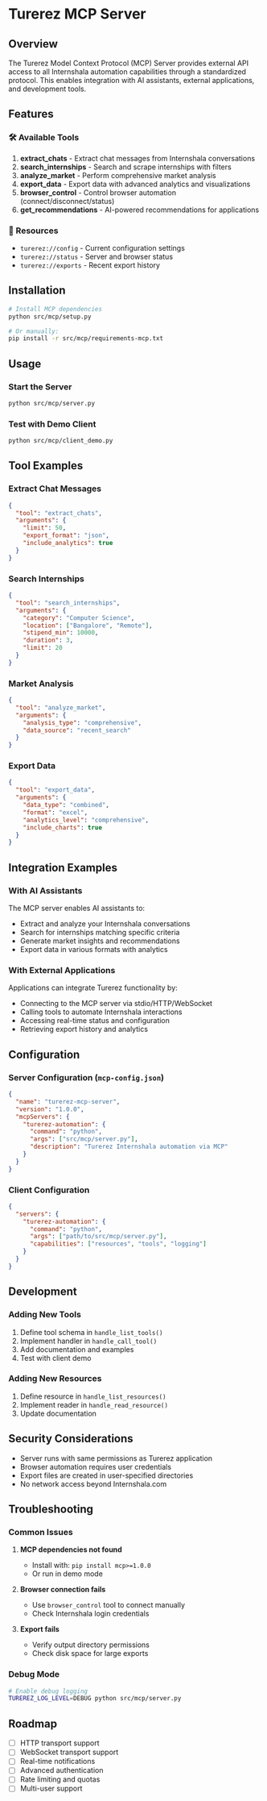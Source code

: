 # Turerez MCP Server

## Overview
The Turerez Model Context Protocol (MCP) Server provides external API access to all Internshala automation capabilities through a standardized protocol. This enables integration with AI assistants, external applications, and development tools.

## Features

### 🛠️ Available Tools
1. **extract_chats** - Extract chat messages from Internshala conversations
2. **search_internships** - Search and scrape internships with filters
3. **analyze_market** - Perform comprehensive market analysis
4. **export_data** - Export data with advanced analytics and visualizations
5. **browser_control** - Control browser automation (connect/disconnect/status)
6. **get_recommendations** - AI-powered recommendations for applications

### 📄 Resources
- `turerez://config` - Current configuration settings
- `turerez://status` - Server and browser status
- `turerez://exports` - Recent export history

## Installation

```bash
# Install MCP dependencies
python src/mcp/setup.py

# Or manually:
pip install -r src/mcp/requirements-mcp.txt
```

## Usage

### Start the Server
```bash
python src/mcp/server.py
```

### Test with Demo Client
```bash
python src/mcp/client_demo.py
```

## Tool Examples

### Extract Chat Messages
```json
{
  "tool": "extract_chats",
  "arguments": {
    "limit": 50,
    "export_format": "json",
    "include_analytics": true
  }
}
```

### Search Internships
```json
{
  "tool": "search_internships", 
  "arguments": {
    "category": "Computer Science",
    "location": ["Bangalore", "Remote"],
    "stipend_min": 10000,
    "duration": 3,
    "limit": 20
  }
}
```

### Market Analysis
```json
{
  "tool": "analyze_market",
  "arguments": {
    "analysis_type": "comprehensive",
    "data_source": "recent_search"
  }
}
```

### Export Data
```json
{
  "tool": "export_data",
  "arguments": {
    "data_type": "combined",
    "format": "excel",
    "analytics_level": "comprehensive",
    "include_charts": true
  }
}
```

## Integration Examples

### With AI Assistants
The MCP server enables AI assistants to:
- Extract and analyze your Internshala conversations
- Search for internships matching specific criteria
- Generate market insights and recommendations
- Export data in various formats with analytics

### With External Applications
Applications can integrate Turerez functionality by:
- Connecting to the MCP server via stdio/HTTP/WebSocket
- Calling tools to automate Internshala interactions
- Accessing real-time status and configuration
- Retrieving export history and analytics

## Configuration

### Server Configuration (`mcp-config.json`)
```json
{
  "name": "turerez-mcp-server",
  "version": "1.0.0",
  "mcpServers": {
    "turerez-automation": {
      "command": "python",
      "args": ["src/mcp/server.py"],
      "description": "Turerez Internshala automation via MCP"
    }
  }
}
```

### Client Configuration
```json
{
  "servers": {
    "turerez-automation": {
      "command": "python",
      "args": ["path/to/src/mcp/server.py"],
      "capabilities": ["resources", "tools", "logging"]
    }
  }
}
```

## Development

### Adding New Tools
1. Define tool schema in `handle_list_tools()`
2. Implement handler in `handle_call_tool()`
3. Add documentation and examples
4. Test with client demo

### Adding New Resources
1. Define resource in `handle_list_resources()`
2. Implement reader in `handle_read_resource()`
3. Update documentation

## Security Considerations

- Server runs with same permissions as Turerez application
- Browser automation requires user credentials
- Export files are created in user-specified directories
- No network access beyond Internshala.com

## Troubleshooting

### Common Issues
1. **MCP dependencies not found**
   - Install with: `pip install mcp>=1.0.0`
   - Or run in demo mode

2. **Browser connection fails**
   - Use `browser_control` tool to connect manually
   - Check Internshala login credentials

3. **Export fails**
   - Verify output directory permissions
   - Check disk space for large exports

### Debug Mode
```bash
# Enable debug logging
TUREREZ_LOG_LEVEL=DEBUG python src/mcp/server.py
```

## Roadmap

- [ ] HTTP transport support
- [ ] WebSocket transport support  
- [ ] Real-time notifications
- [ ] Advanced authentication
- [ ] Rate limiting and quotas
- [ ] Multi-user support
